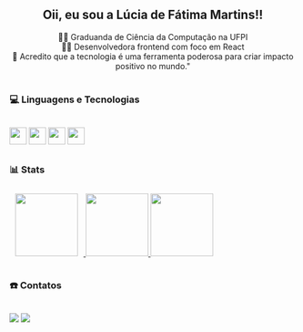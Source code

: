 <div align="center">

  ## **Oii, eu sou a Lúcia de Fátima Martins!!** <br>

  <div>
    👩‍🎓 Graduanda de Ciência da Computação na UFPI<br>
    👩‍💻 Desenvolvedora frontend com foco em React <br>
    🦾 Acredito que a tecnologia é uma ferramenta poderosa para criar impacto positivo no mundo."
  </div>
  
</div>


# 

### 💻 Linguagens e Tecnologias

<div style="display: inline_block"><br>
  <img height="30em" src="https://img.shields.io/badge/HTML5-E34F26?style=for-the-badge&logo=html5&logoColor=white"/>
  <img height="30em" src="https://img.shields.io/badge/CSS3-1572B6?style=for-the-badge&logo=css3&logoColor=white"/>
  <img height="30em" src="https://img.shields.io/badge/Javascript-20232A?style=for-the-badge&logo=javascript&logoColor=61DAFB"/>
  <img height="30em" src="https://img.shields.io/badge/Git-F05032?style=for-the-badge&logo=git&logoColor=white"/>
</div>
  
##

  ### 📊 Stats
  
<div align="center" style="display: flex;">

  <a href="https://github.com/luciafm">
    <img height="110em" src="https://streak-stats.demolab.com/?user=luciafm&theme=radical" style="margin: 10px;"/>
    <img height="110em" src="https://github-readme-stats.vercel.app/api?username=luciafm&show_icons=true&theme=dracula&include_all_commits=true&count_private=true"/>
    <img height="110em" src="https://github-readme-stats.vercel.app/api/top-langs/?username=luciafm&layout=compact&langs_count=7&theme=dracula"/>
  </a>
  
</div>

 ##
  
### ☎️ Contatos
<div style="display: inline_block"><br>
  <a href = "mailto:luciadfatima.1@gmail.com"><img src="https://img.shields.io/badge/-Gmail-%23333?style=for-the-badge&logo=gmail&logoColor=white" target="_blank"></a>
  <a href="https://www.linkedin.com/in/l%C3%BAcia-de-f%C3%A1tima-martins031/" target="_blank"><img src="https://img.shields.io/badge/-LinkedIn-%230077B5?style=for-the-badge&logo=linkedin&logoColor=white" target="_blank"></a>
</div>
